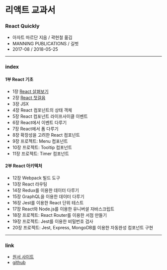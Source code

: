 # 리액트 교과서
### React Quickly

- 아자트 마르단 지음 / 곽현철 옮김
- MANNING PUBLICATIONS / 길벗
- 2017-08 / 2018-05-25

- - -
### index

#### 1부 React 기초
- 1장 [React 살펴보기](./01-meeting_react.md)
- 2장 [React 첫걸음](./02-baby_steps_with_react.md)
- 3장 JSX 
- 4장 React 컴포넌트의 상태 객체 
- 5장 React 컴포넌트 라이프사이클 이벤트 
- 6장 React에서 이벤트 다루기 
- 7장 React에서 폼 다루기 
- 8장 확장성을 고려한 React 컴포넌트 
- 9장 프로젝트: Menu 컴포넌트 
- 10장 프로젝트: Tooltip 컴포넌트 
- 11장 프로젝트: Timer 컴포넌트 


#### 2부 React 아키텍처 
- 12장 Webpack 빌드 도구 
- 13장 React 라우팅 
- 14장 Redux를 이용한 데이터 다루기 
- 15장 GraphQL을 이용한 데이터 다루기 
- 16장 Jest를 이용한 React 단위 테스트 
- 17장 React와 Node.js를 이용한 유니버셜 자바스크립트 
- 18장 프로젝트: React Router를 이용한 서점 만들기 
- 19장 프로젝트: Jest를 이용한 비밀번호 검사 
- 20장 프로젝트: Jest, Express, MongoDB를 이용한 자동완성 컴포넌트 구현 

- - -
### link
- [원서 사이트](https://www.manning.com/books/react-quickly)   
- [github](https://github.com/azat-co/react-quickly)